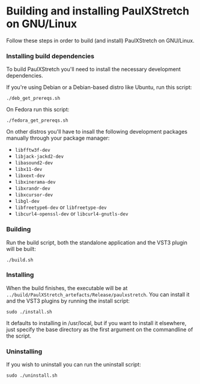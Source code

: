 # Building and installing PaulXStretch on GNU/Linux
Follow these steps in order to build (and install) PaulXStretch on GNU/Linux.

### Installing build dependencies
To build PaulXStretch you'll need to install the necessary development dependencies.

If you're using Debian or a Debian-based distro like Ubuntu, run this script:
```
./deb_get_prereqs.sh
```

On Fedora run this script:
```
./fedora_get_prereqs.sh
```

On other distros you'll have to insall the following development packages manually through your package manager:
* `libfftw3f-dev`
* `libjack-jackd2-dev`
* `libasound2-dev`
* `libx11-dev`
* `libxext-dev`
* `libxinerama-dev`
* `libxrandr-dev`
* `libxcursor-dev`
* `libgl-dev`
* `libfreetype6-dev` or `libfreetype-dev`
* `libcurl4-openssl-dev` or `libcurl4-gnutls-dev`

### Building
Run the build script, both the standalone application and the VST3 plugin will be built:
```
./build.sh
```

### Installing
When the build finishes, the executable will be at
`../build/PaulXStretch_artefacts/Release/paulxstretch`. You can install it
and the VST3 plugins by running the install script:
```
sudo ./install.sh
```
It defaults to installing in /usr/local, but if you want to install it
elsewhere, just specify the base directory as the first argument on the commandline of the script.

### Uninstalling
If you wish to uninstall you can run the uninstall script:
```
sudo ./uninstall.sh
```
